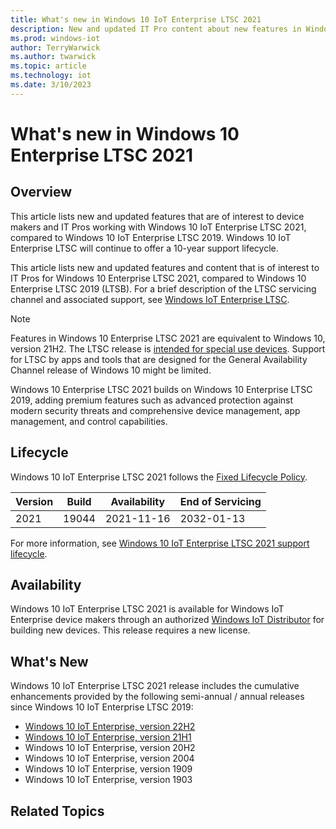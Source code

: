 ```yaml
---
title: What's new in Windows 10 IoT Enterprise LTSC 2021
description: New and updated IT Pro content about new features in Windows 10 Enterprise LTSC 2021.
ms.prod: windows-iot
author: TerryWarwick
ms.author: twarwick
ms.topic: article
ms.technology: iot
ms.date: 3/10/2023
---
```


# What's new in Windows 10 Enterprise LTSC 2021

## Overview

This article lists new and updated features that are of interest to device makers and IT Pros working with Windows 10 IoT Enterprise LTSC 2021, compared to Windows 10 IoT Enterprise LTSC 2019. Windows 10 IoT Enterprise LTSC will continue to offer a 10-year support lifecycle.

This article lists new and updated features and content that is of interest to IT Pros for Windows 10 Enterprise LTSC 2021, compared to Windows 10 Enterprise LTSC 2019 (LTSB). For a brief description of the LTSC servicing channel and associated support, see [Windows IoT Enterprise LTSC](Windows-IoT-Enterprise-LTSC.md).

> [!NOTE]
> Features in Windows 10 Enterprise LTSC 2021 are equivalent to Windows 10, version 21H2.
> The LTSC release is [intended for special use devices](https://techcommunity.microsoft.com/t5/Windows-IT-Pro-Blog/LTSC-What-is-it-and-when-should-it-be-used/ba-p/293181). Support for LTSC by apps and tools that are designed for the General Availability Channel release of Windows 10 might be limited.

Windows 10 Enterprise LTSC 2021 builds on Windows 10 Enterprise LTSC 2019, adding premium features such as advanced protection against modern security threats and comprehensive device management, app management, and control capabilities.

## Lifecycle

Windows 10 IoT Enterprise LTSC 2021 follows the [Fixed Lifecycle Policy](/lifecycle/policies/fixed).

| Version | Build  | Availability | End of Servicing |
| --- | --- | --- | --- |
| 2021 | 19044 | 2021-11-16 | 2032-01-13 |

For more information, see [Windows 10 IoT Enterprise LTSC 2021 support lifecycle](/lifecycle/products/windows-10-iot-enterprise-ltsc-2021).

## Availability

Windows 10 IoT Enterprise LTSC 2021 is available for Windows IoT Enterprise device makers through an authorized [Windows IoT Distributor](https://aka.ms/IoTDistributorList) for building new devices.  This release requires a new license.

## What's New

Windows 10 IoT Enterprise LTSC 2021 release includes the cumulative enhancements provided by the following semi-annual / annual releases since Windows 10 IoT Enterprise LTSC 2019:

- [Windows 10 IoT Enterprise, version 22H2](Windows-10-IoT-Enterprise-22H2.md)
- [Windows 10 IoT Enterprise, version 21H1](Windows-10-IoT-Enterprise-21H2.md)
- Windows 10 IoT Enterprise, version 20H2
- Windows 10 IoT Enterprise, version 2004
- Windows 10 IoT Enterprise, version 1909
- Windows 10 IoT Enterprise, version 1903

## Related Topics
